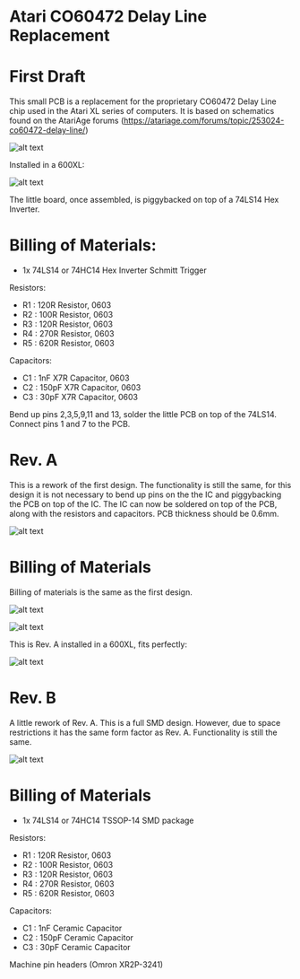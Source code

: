 # Atari CO60472 Delay Line Replacement

# First Draft
This small PCB is a replacement for the proprietary CO60472 Delay Line chip used in the Atari XL series of computers. It is based on schematics found on the AtariAge forums (https://atariage.com/forums/topic/253024-co60472-delay-line/)

![alt text](https://github.com/redhawk668/Atari-CO60472-Delay-Line-Replacement/blob/main/Delay%20Line/Delay%20Line.png)

Installed in a 600XL:

![alt text](https://github.com/redhawk668/Atari-CO60472-Delay-Line-Replacement/blob/main/IMG_20201109_222520.jpg)

The little board, once assembled, is piggybacked on top of a 74LS14 Hex Inverter.

# Billing of Materials:
- 1x 74LS14 or 74HC14 Hex Inverter Schmitt Trigger

Resistors:
- R1  : 120R Resistor, 0603
- R2  : 100R Resistor, 0603
- R3  : 120R Resistor, 0603
- R4  : 270R Resistor, 0603
- R5  : 620R Resistor, 0603

Capacitors:
- C1  : 1nF X7R Capacitor, 0603
- C2  : 150pF X7R Capacitor, 0603
- C3  : 30pF X7R Capacitor, 0603

Bend up pins 2,3,5,9,11 and 13, solder the little PCB on top of the 74LS14. Connect pins 1 and 7 to the PCB. 

# Rev. A
This is a rework of the first design. The functionality is still the same, for this design it is not necessary to bend up pins on the the IC and piggybacking the PCB on top of the IC. The IC can now be soldered on top of the PCB, along with the resistors and capacitors. PCB thickness should be 0.6mm.

![alt text](https://github.com/redhawk668/Atari-CO60472-Delay-Line-Replacement/blob/main/Rev.%20A/Delay%20Line.png)

# Billing of Materials

Billing of materials is the same as the first design.

![alt text](https://github.com/redhawk668/Atari-CO60472-Delay-Line-Replacement/blob/main/IMG_20201123_210550_2.jpg)

![alt text](https://github.com/redhawk668/Atari-CO60472-Delay-Line-Replacement/blob/main/IMG_20201123_210623_2.jpg)

This is Rev. A installed in a 600XL, fits perfectly:

![alt text](https://github.com/redhawk668/Atari-CO60472-Delay-Line-Replacement/blob/main/IMG_20201123_210745.jpg)

# Rev. B
A little rework of Rev. A. This is a full SMD design. However, due to space restrictions it has the same form factor as Rev. A. Functionality is still the same. 

![alt text](https://github.com/redhawk668/Atari-CO60472-Delay-Line-Replacement/blob/main/Rev.%20B/Delay%20Line.png)

# Billing of Materials
- 1x 74LS14 or 74HC14 TSSOP-14 SMD package

Resistors:
- R1  : 120R Resistor, 0603
- R2  : 100R Resistor, 0603
- R3  : 120R Resistor, 0603
- R4  : 270R Resistor, 0603
- R5  : 620R Resistor, 0603

Capacitors:
- C1  : 1nF Ceramic Capacitor
- C2  : 150pF Ceramic Capacitor
- C3  : 30pF Ceramic Capacitor

Machine pin headers (Omron XR2P-3241)













